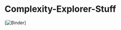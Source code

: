 # Complexity-Explorer-Stuff
[![Binder](https://mybinder.org/v2/gh/iammosespaulr/Complexity-Explorer-Stuff/d8581780a316e68fc56c25a112c80f04d8da7fa5?filepath=Complexity%20Explorer%2C%20Intro%20to%20Dynamical%20Systems%20and%20Chaos.ipynb)]
